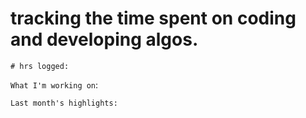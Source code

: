 # tracking the time spent on coding and developing algos.

`# hrs logged:`

`What I'm working on`:

`Last month's highlights:`


